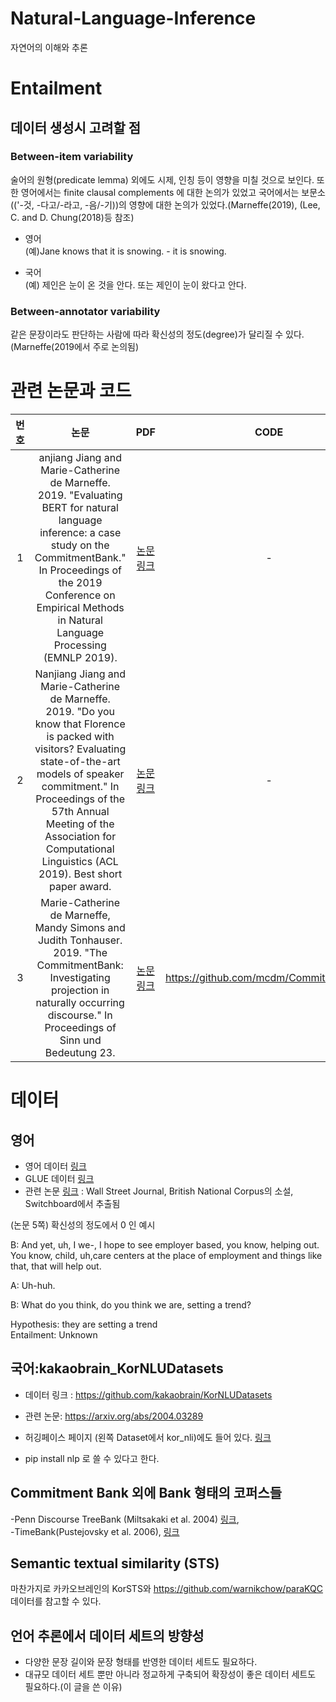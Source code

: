 # Natural-Language-Inference
자연어의 이해와 추론


# Entailment    

## 데이터 생성시 고려할 점         

### Between-item variability     
술어의 원형(predicate lemma) 외에도 시제, 인칭 등이 영향을 미칠 것으로 보인다. 또한 영어에서는 finite clausal complements 에 대한 논의가 있었고 국어에서는 보문소(('-것, -다고/-라고, -음/-기))의 영향에 대한 논의가 있었다.(Marneffe(2019), (Lee, C. and D. Chung(2018)등 참조)    

- 영어    
(예)Jane knows that it is snowing. - it is snowing. 

- 국어    
(예) 제인은 눈이 온 것을 안다.   또는 제인이 눈이 왔다고 안다.  


### Between-annotator variability     
같은 문장이라도 판단하는 사람에 따라 확신성의 정도(degree)가 달리질 수 있다. (Marneffe(2019에서 주로 논의됨)                        

# 관련 논문과 코드

|번호|논문| PDF| CODE |
|:---:|:-----------------:|:-----------------:|:-----------------:|
|1|anjiang Jiang and Marie-Catherine de Marneffe. 2019. "Evaluating BERT for natural language inference: a case study on the CommitmentBank." In Proceedings of the 2019 Conference on Empirical Methods in Natural Language Processing (EMNLP 2019). |[논문 링크](https://www.aclweb.org/anthology/D19-1630.pdf)|-|
|2|Nanjiang Jiang and Marie-Catherine de Marneffe. 2019. "Do you know that Florence is packed with visitors? Evaluating state-of-the-art models of speaker commitment." In Proceedings of the 57th Annual Meeting of the Association for Computational Linguistics (ACL 2019). Best short paper award.| [논문 링크](https://www.aclweb.org/anthology/P19-1412/)|-|
|3|Marie-Catherine de Marneffe, Mandy Simons and Judith Tonhauser. 2019. "The CommitmentBank: Investigating projection in naturally occurring discourse." In Proceedings of Sinn und Bedeutung 23. |[논문링크](https://semanticsarchive.net/Archive/Tg3ZGI2M/Marneffe.pdf)|https://github.com/mcdm/CommitmentBank|


# 데이터

## 영어    
- 영어 데이터 [링크](https://aclweb.org/aclwiki/Textual_Entailment_Resource_Pool)   
- GLUE 데이터 [링크](https://super.gluebenchmark.com/tasks/)
- 관련 논문 [링크](https://w4ngatang.github.io/static/papers/superglue.pdf) : Wall Street Journal, British National Corpus의 소설, Switchboard에서 추출됨

(논문 5쪽) 확신성의 정도에서 0 인 예시

B: And yet, uh, I we-, I hope to see employer based, you know, helping out. You know, child, uh,care centers at the place of employment and things like that, that will help out. 
   
A: Uh-huh.     
    
B: What do you think, do you think we are, setting a trend?                   
     
Hypothesis: they are setting a trend       
Entailment: Unknown         
      

 
## 국어:kakaobrain_KorNLUDatasets                 
- 데이터 링크 : https://github.com/kakaobrain/KorNLUDatasets           
    
- 관련 논문: https://arxiv.org/abs/2004.03289       

- 허깅페이스 페이지 (왼쪽 Dataset에서 kor_nli)에도 들어 있다.  [링크](https://huggingface.co/nlp/viewer/?fbclid=IwAR3gXfTsvaWKj1zW_b00SDsBTKmbudiMOeJQeuRmU8BX5s4c8B9v4Lqe6T4)   

- pip install nlp 로 쓸 수 있다고 한다.      

     

## Commitment Bank 외에 Bank 형태의 코퍼스들      
                    
-Penn Discourse TreeBank (Miltsakaki et al. 2004) [링크](https://catalog.ldc.upenn.edu/LDC2008T05),       
-TimeBank(Pustejovsky et al. 2006), [링크](https://catalog.ldc.upenn.edu/LDC2006T08)   

## Semantic textual similarity (STS)       
 마찬가지로 카카오브레인의 KorSTS와 https://github.com/warnikchow/paraKQC 데이터를 참고할 수 있다.
 
 ## 언어 추론에서 데이터 세트의 방향성   

- 다양한 문장 길이와 문장 형태를 반영한 데이터 세트도 필요하다.         
- 대규모 데이터 세트 뿐만 아니라 정교하게 구축되어 확장성이 좋은 데이터 세트도 필요하다.(이 글을 쓴 이유)         
  

 

